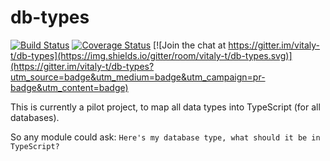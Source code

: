 # db-types

[![Build Status](https://travis-ci.org/vitaly-t/db-types.svg?branch=master)](https://travis-ci.org/vitaly-t/db-types)
[![Coverage Status](https://coveralls.io/repos/vitaly-t/db-types/badge.svg?branch=master)](https://coveralls.io/r/vitaly-t/db-types?branch=master)
[![Join the chat at https://gitter.im/vitaly-t/db-types](https://img.shields.io/gitter/room/vitaly-t/db-types.svg)](https://gitter.im/vitaly-t/db-types?utm_source=badge&utm_medium=badge&utm_campaign=pr-badge&utm_content=badge)

This is currently a pilot project, to map all data types into TypeScript (for all databases).

So any module could ask: `Here's my database type, what should it be in TypeScript?`
